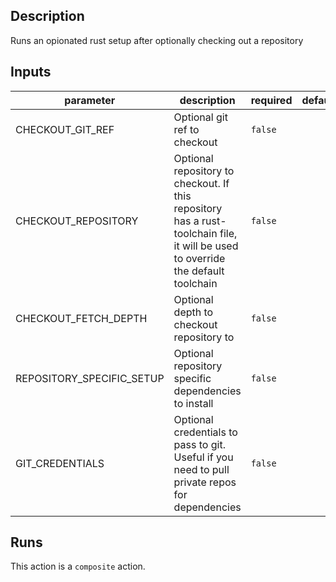 ## Description

Runs an opionated rust setup after optionally checking out a repository


## Inputs

| parameter | description | required | default |
| --- | --- | --- | --- |
| CHECKOUT_GIT_REF | Optional git ref to checkout | `false` |  |
| CHECKOUT_REPOSITORY | Optional repository to checkout. If this repository has a rust-toolchain file, it will be used to override the default toolchain | `false` |  |
| CHECKOUT_FETCH_DEPTH | Optional depth to checkout repository to | `false` |  |
| REPOSITORY_SPECIFIC_SETUP | Optional repository specific dependencies to install | `false` |  |
| GIT_CREDENTIALS | Optional credentials to pass to git. Useful if you need to pull private repos for dependencies | `false` |  |


## Runs

This action is a `composite` action.


